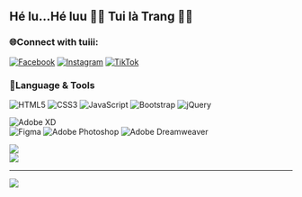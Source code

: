 ##  Hé lu...Hé luu 🙋‍♀️ Tui là Trang 🦄🍑


### 🌐Connect with tuiii: 
[![Facebook](https://img.shields.io/badge/Facebook-%231877F2.svg?logo=Facebook&logoColor=white)](https://facebook.com/https://www.facebook.com/punpunxdnhmt) [
![Instagram](https://img.shields.io/badge/Instagram-%23E4405F.svg?logo=Instagram&logoColor=white)](https://instagram.com/https://www.instagram.com/Pun_xgnhmt/) [
![TikTok](https://img.shields.io/badge/TikTok-%23000000.svg?logo=TikTok&logoColor=white)](https://tiktok.com/@https://www.tiktok.com/@pun_xgnhmt) 


### 🌈Language & Tools
![HTML5](https://img.shields.io/badge/html5-%23E34F26.svg?style=plastic&logo=html5&logoColor=white) 
![CSS3](https://img.shields.io/badge/css3-%231572B6.svg?style=plastic&logo=css3&logoColor=white) 
![JavaScript](https://img.shields.io/badge/javascript-%23323330.svg?style=plastic&logo=javascript&logoColor=%23F7DF1E)
![Bootstrap](https://img.shields.io/badge/bootstrap-%23563D7C.svg?style=plastic&logo=bootstrap&logoColor=white) 
![jQuery](https://img.shields.io/badge/jquery-%230769AD.svg?style=plastic&logo=jquery&logoColor=white) 


![Adobe XD](https://img.shields.io/badge/Adobe%20XD-470137?style=plastic&logo=Adobe%20XD&logoColor=#FF61F6) 	
![Figma](https://img.shields.io/badge/figma-%23F24E1E.svg?style=plastic&logo=figma&logoColor=white) 
![Adobe Photoshop](https://img.shields.io/badge/adobephotoshop-%2331A8FF.svg?style=plastic&logo=adobephotoshop&logoColor=white)
![Adobe Dreamweaver](https://img.shields.io/badge/Adobe%20Dreamweaver-FF61F6.svg?style=plastic&logo=Adobe%20Dreamweaver&logoColor=white)


![](https://github-readme-stats.vercel.app/api/top-langs/?username=punpundepgaivl&theme=radical&hide_border=true&include_all_commits=false&count_private=false&layout=compact)<br/>
![](https://github-readme-streak-stats.herokuapp.com/?user=punpundepgaivl&theme=radical&hide_border=true)

---
[![](https://visitcount.itsvg.in/api?id=punpundepgaivl&icon=0&color=0)](https://visitcount.itsvg.in)


